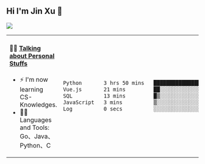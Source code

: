 
## Hi I'm Jin Xu 👋
![](https://komarev.com/ghpvc/?username=jiayouxujin&color=brightgreen&label=PROFILE+VIEWS)



<table align="center">
<tr>
<td valign="top" width="60%">

#### 🏋️‍♀️ <a href="https://github.com/jiayouxujin" target="_blank">Talking about Personal Stuffs</a>
<!-- recent_releases starts -->

- ⚡  I'm now learning CS-Knowledges.  
- 🏊‍♂️ Languages and Tools: Go、Java、Python、C
<!-- recent_releases ends -->
</td>
<td>
 
<!--START_SECTION:waka-->

```txt
Python       3 hrs 50 mins   █████████████████████▒░░░   85.52 %
Vue.js       21 mins         ██░░░░░░░░░░░░░░░░░░░░░░░   08.06 %
SQL          13 mins         █▒░░░░░░░░░░░░░░░░░░░░░░░   04.99 %
JavaScript   3 mins          ▒░░░░░░░░░░░░░░░░░░░░░░░░   01.42 %
Log          0 secs          ░░░░░░░░░░░░░░░░░░░░░░░░░   00.01 %
```

<!--END_SECTION:waka-->
 
</td>
</tr>
</table>





